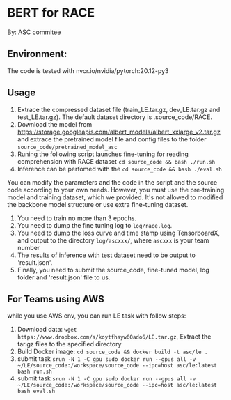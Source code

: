 # BERT for RACE

By: ASC commitee

## Environment:
The code is tested with nvcr.io/nvidia/pytorch:20.12-py3

## Usage
1. Extrace the compressed dataset file (train_LE.tar.gz, dev_LE.tar.gz and test_LE.tar.gz). The default dataset directory is .source_code/RACE.
2. Download the model from https://storage.googleapis.com/albert_models/albert_xxlarge_v2.tar.gz and extrace the pretrained model file and config files to the folder `source_code/pretrained_model_asc`
3. Runing the following script launches fine-tuning for reading comprehension with RACE dataset  ```cd source_code && bash ./run.sh```
4. Inference can be perfomed with the ```cd source_code && bash ./eval.sh```

You can modify the parameters and the code in the script and the source code according to your own needs. However, you must use the pre-training model and training dataset, which we provided. It's not allowed to modified the backbone model structure or use extra fine-tuning dataset.

1. You need to train no more than 3 epochs.
2. You need to dump the fine tuning log to `log/race.log`.
3. You need to dump the loss curve and time stamp using TensorboardX, and output to the directory `log/ascxxx/`, where `ascxxx` is your team number
4. The results of inference with test dataset need to be output to 'result.json'.
5. Finally, you need to submit the source_code, fine-tuned model, log folder and 'result.json' file to us.



## For Teams using AWS

while you use AWS env, you can run LE task with follow steps:

1. Download data: `wget https://www.dropbox.com/s/koytfhsyw60ado6/LE.tar.gz`, Extract the tar.gz files to the specified directory
2. Build Docker image: `cd source_code && docker build -t asc/le .`
3. submit task `srun -N 1 -C gpu sudo docker run --gpus all -v ~/LE/source_code:/workspace/source_code --ipc=host asc/le:latest bash run.sh`
4. submit task `srun -N 1 -C gpu sudo docker run --gpus all -v ~/LE/source_code:/workspace/source_code --ipc=host asc/le:latest bash eval.sh`
